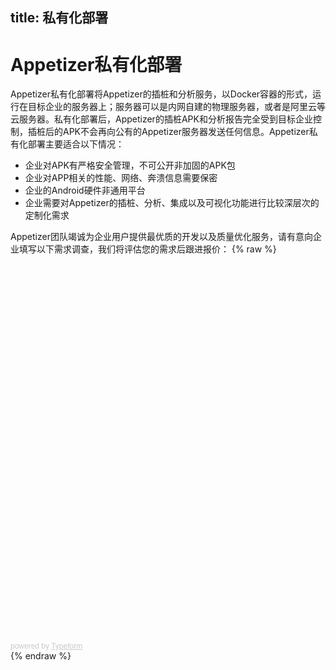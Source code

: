 title: 私有化部署
---
# Appetizer私有化部署

Appetizer私有化部署将Appetizer的插桩和分析服务，以Docker容器的形式，运行在目标企业的服务器上；服务器可以是内网自建的物理服务器，或者是阿里云等云服务器。私有化部署后，Appetizer的插桩APK和分析报告完全受到目标企业控制，插桩后的APK不会再向公有的Appetizer服务器发送任何信息。Appetizer私有化部署主要适合以下情况：
* 企业对APK有严格安全管理，不可公开非加固的APK包
* 企业对APP相关的性能、网络、奔溃信息需要保密
* 企业的Android硬件非通用平台
* 企业需要对Appetizer的插桩、分析、集成以及可视化功能进行比较深层次的定制化需求

Appetizer团队竭诚为企业用户提供最优质的开发以及质量优化服务，请有意向企业填写以下需求调查，我们将评估您的需求后跟进报价：
{% raw %}
<div class="typeform-widget" data-url="https://appetizer.typeform.com/to/HBrLxl" style="width: 100%; height: 600px;"></div> <script> (function() { var qs,js,q,s,d=document, gi=d.getElementById, ce=d.createElement, gt=d.getElementsByTagName, id="typef_orm", b="https://embed.typeform.com/"; if(!gi.call(d,id)) { js=ce.call(d,"script"); js.id=id; js.src=b+"embed.js"; q=gt.call(d,"script")[0]; q.parentNode.insertBefore(js,q) } })() </script> <div style="font-family: Sans-Serif;font-size: 12px;color: #999;opacity: 0.5; padding-top: 5px;"> powered by <a href="https://admin.typeform.com/signup?utm_campaign=HBrLxl&utm_source=typeform.com-5675517-Basic&utm_medium=typeform&utm_content=typeform-embedded-poweredbytypeform&utm_term=EN" style="color: #999" target="_blank">Typeform</a> </div>
{% endraw %}
